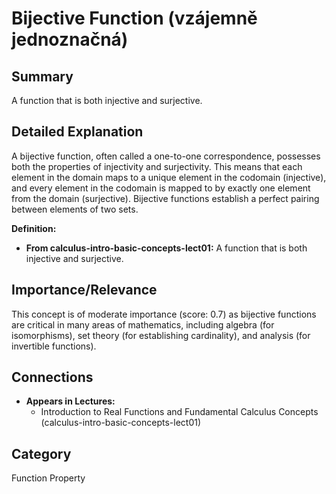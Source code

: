 # Bijective Function (vzájemně jednoznačná)

## Summary
A function that is both injective and surjective.

## Detailed Explanation
A bijective function, often called a one-to-one correspondence, possesses both the properties of injectivity and surjectivity. This means that each element in the domain maps to a unique element in the codomain (injective), and every element in the codomain is mapped to by exactly one element from the domain (surjective). Bijective functions establish a perfect pairing between elements of two sets.

**Definition:**
*   **From calculus-intro-basic-concepts-lect01:** A function that is both injective and surjective.

## Importance/Relevance
This concept is of moderate importance (score: 0.7) as bijective functions are critical in many areas of mathematics, including algebra (for isomorphisms), set theory (for establishing cardinality), and analysis (for invertible functions).

## Connections
*   **Appears in Lectures:**
    *   Introduction to Real Functions and Fundamental Calculus Concepts (calculus-intro-basic-concepts-lect01)

## Category
Function Property